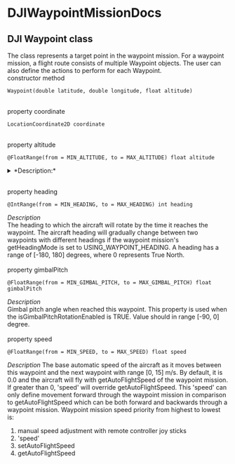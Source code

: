 # DJIWaypointMissionDocs  

## DJI Waypoint class  
The class represents a target point in the waypoint mission. For a waypoint mission, a flight route consists of multiple Waypoint objects. The user can also define the actions to perform for each Waypoint.
\
constructor method
```
Waypoint(double latitude, double longitude, float altitude)
```
\
property coordinate
```
LocationCoordinate2D coordinate
```
\
property altitude
```
@FloatRange(from = MIN_ALTITUDE, to = MAX_ALTITUDE) float altitude
```
<details>
  <summary>*Description:*</summary>
  
Altitude of the aircraft in meters when it reaches waypoint. The altitude of the aircraft is relative to the ground at the take-off location, has a range of [-200,500], and should not be larger than the aircraft's maximum altitude. If two adjacent waypoints have different altitudes, the altitude will gradually change as the aircraft flys between waypoints.
</details>

\
property heading
```
@IntRange(from = MIN_HEADING, to = MAX_HEADING) int heading
```
*Description*  
The heading to which the aircraft will rotate by the time it reaches the waypoint. The aircraft heading will gradually change between two waypoints with different headings if the waypoint mission's getHeadingMode is set to USING_WAYPOINT_HEADING. A heading has a range of [-180, 180] degrees, where 0 represents True North.
\
\
property gimbalPitch
```
@FloatRange(from = MIN_GIMBAL_PITCH, to = MAX_GIMBAL_PITCH) float gimbalPitch
```
*Description*  
Gimbal pitch angle when reached this waypoint. This property is used when the isGimbalPitchRotationEnabled is TRUE. Value should in range [-90, 0] degree.
\
\
property speed
```
@FloatRange(from = MIN_SPEED, to = MAX_SPEED) float speed
```
*Description*
The base automatic speed of the aircraft as it moves between this waypoint and the next waypoint with range [0, 15] m/s. By default, it is 0.0 and the aircraft will fly with getAutoFlightSpeed of the waypoint mission. If greater than 0, 'speed' will override getAutoFlightSpeed. This 'speed' can only define movement forward through the waypoint mission in comparison to getAutoFlightSpeed which can be both forward and backwards through a waypoint mission.
Waypoint mission speed priority from highest to lowest is:
1) manual speed adjustment with remote controller joy sticks
2) 'speed'
3) setAutoFlightSpeed
4) getAutoFlightSpeed
